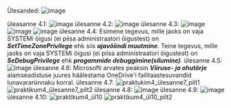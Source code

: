 Ülesanded: ![image](https://github.com/user-attachments/assets/4ce6529a-4e74-4a77-8726-1afdce65f11e)



üleasanne 4.1: ![image](https://github.com/user-attachments/assets/c3e2cebc-7004-4060-8108-79b656526da2)
ülesanne 4.2: ![image](https://github.com/user-attachments/assets/74899083-ea6b-4291-a8dd-5772b989b697)
ülesanne 4.3: ![image](https://github.com/user-attachments/assets/958b85dc-a905-42f9-abd6-549e123c19a4) ![image](https://github.com/user-attachments/assets/dba378e2-34bd-40aa-bcf2-1828857ffb58)
![image](https://github.com/user-attachments/assets/e153156e-ce58-4b2b-9f5d-58551fa1f84d)
ülesanne 4.4: Esimene tegevus, mille jaoks on vaja SYSTEMi õigusi (ei piisa administraatori õigustest) on ***SetTimeZonePrivilege*** ehk siis ***ajavööndi muutmine***. Teine tegevus, mille jaoks on vaja SYSTEMi õigusi (ei piisa administraatori õigustest) on ***SeDebugPrivilege*** ehk ***progammide debuggimine(silumine)***.
ülesanne 4.5: ![image](https://github.com/user-attachments/assets/aab58692-76dd-4be3-ad54-1ad475f5c24f)
ülesanne 4.6: Microsofti arvates peaksin ***Viiruse- ja ohutõrje*** alamseadistuse juures häälestama OneDrive'i failitaastesuvandid lunavararünnaku korral.
ülesanne 4.7: ![praktukim4_ülesanne7_pilt1](https://github.com/user-attachments/assets/73ee13a1-3033-47e9-9d95-fe69b612e51e)
![praktikum4_ülesanne7_pilt2](https://github.com/user-attachments/assets/c35b2dd3-bc5c-4988-abfd-fe3dbf2b2b2b)
ülesanne 4.8: ![image](https://github.com/user-attachments/assets/45129232-7dfe-44d7-907c-0f63277fac66)
ülesanne 4.9: ![image](https://github.com/user-attachments/assets/a910fd13-fbf6-4253-a3c7-104a96357407)
ülesanne 4.10: ![praktikum4_ül10](https://github.com/user-attachments/assets/c624656b-a752-4ce2-bd4d-afea13cd8423)
![praktikum4_ül10_pilt2](https://github.com/user-attachments/assets/8107fe13-c5f7-4e61-bc7f-71dce7ae3f76)
